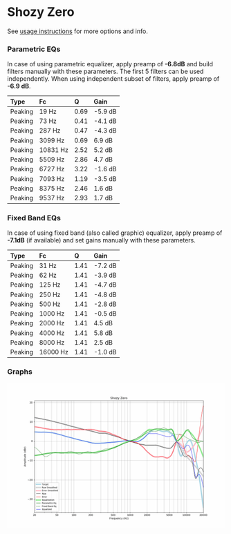 # Shozy Zero
See [usage instructions](https://github.com/jaakkopasanen/AutoEq#usage) for more options and info.

### Parametric EQs
In case of using parametric equalizer, apply preamp of **-6.8dB** and build filters manually
with these parameters. The first 5 filters can be used independently.
When using independent subset of filters, apply preamp of **-6.9 dB**.

| Type    | Fc       |    Q | Gain    |
|:--------|:---------|:-----|:--------|
| Peaking | 19 Hz    | 0.69 | -5.9 dB |
| Peaking | 73 Hz    | 0.41 | -4.1 dB |
| Peaking | 287 Hz   | 0.47 | -4.3 dB |
| Peaking | 3099 Hz  | 0.69 | 6.9 dB  |
| Peaking | 10831 Hz | 2.52 | 5.2 dB  |
| Peaking | 5509 Hz  | 2.86 | 4.7 dB  |
| Peaking | 6727 Hz  | 3.22 | -1.6 dB |
| Peaking | 7093 Hz  | 1.19 | -3.5 dB |
| Peaking | 8375 Hz  | 2.46 | 1.6 dB  |
| Peaking | 9537 Hz  | 2.93 | 1.7 dB  |

### Fixed Band EQs
In case of using fixed band (also called graphic) equalizer, apply preamp of **-7.1dB**
(if available) and set gains manually with these parameters.

| Type    | Fc       |    Q | Gain    |
|:--------|:---------|:-----|:--------|
| Peaking | 31 Hz    | 1.41 | -7.2 dB |
| Peaking | 62 Hz    | 1.41 | -3.9 dB |
| Peaking | 125 Hz   | 1.41 | -4.7 dB |
| Peaking | 250 Hz   | 1.41 | -4.8 dB |
| Peaking | 500 Hz   | 1.41 | -2.8 dB |
| Peaking | 1000 Hz  | 1.41 | -0.5 dB |
| Peaking | 2000 Hz  | 1.41 | 4.5 dB  |
| Peaking | 4000 Hz  | 1.41 | 5.8 dB  |
| Peaking | 8000 Hz  | 1.41 | 2.5 dB  |
| Peaking | 16000 Hz | 1.41 | -1.0 dB |

### Graphs
![](./Shozy%20Zero.png)